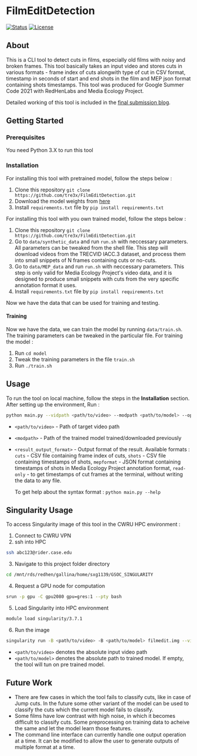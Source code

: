 # FilmEditDetection
[![Status](https://img.shields.io/badge/status-active-success.svg)]() 
[![License](https://img.shields.io/badge/license-MIT-blue.svg)](/LICENSE)

## About
This is a CLI tool to detect cuts in films, especially old films with noisy and broken frames. This tool basically takes an input video and stores cuts in various formats - frame index of cuts alongwith type of cut in CSV format, timestamp in seconds of start and end shots in the film and MEP json format containing shots timestamps. 
This tool was produced for Google Summer Code 2021 with RedHenLabs and Media Ecology Project. 


Detailed working of this tool is included in the [final submission blog](https://gsocblog-tre3x.netlify.app/finalsubmission.html).

## Getting Started


### Prerequisites
You need Python 3.X to run this tool

### Installation
For installing this tool with pretrained model, follow the steps below :
1. Clone this repository `git clone https://github.com/tre3x/FilmEditDetection.git`
2. Download the model weights from [here](https://drive.google.com/drive/folders/1ShU9F6aRAIbNJXSgvCuWRw274iuHk1DJ?usp=sharing)
3. Install `requirements.txt` file by `pip install requirements.txt`

For installing this tool with you own trained model, follow the steps below :
1. Clone this repository `git clone https://github.com/tre3x/FilmEditDetection.git`
2. Go to `data/synthetic_data` and run `run.sh` with neccessary parameters. All parameters can be tweaked from the shell file. This step will download videos from the TRECVID IACC.3 dataset, and process them into small snippets of N frames containing cuts or no-cuts.
3. Go to `data/MEP_data` and run `run.sh` with neccessary parameters. This step is only valid for Media Ecology Project's video data, and it is designed to produce small snippets with cuts from the very specific annotation format it uses.
4. Install `requirements.txt` file by `pip install requirements.txt`

Now we have the data that can be used for training and testing.
#### Training
Now we have the data, we can train the model by running `data/train.sh`. The training parameters can be tweaked in the particular file. For training the model :
1. Run `cd model`
2. Tweak the training parameters in the file `train.sh`
3. Run `./train.sh`

## Usage

To run the tool on local machine, follow the steps in the **Installation** section.
After setting up the environment, Run :
```bash
python main.py --vidpath <path/to/video> --modpath <path/to/model> --operation <result_output_format>
```
- `<path/to/video>` - Path of target video path
- `<modpath>` - Path of the trained model trained/downloaded previously
- `<result_output_format>` - Output format of the result. Available formats : `cuts` - CSV file containing frame index of cuts, `shots` - CSV file containing timestamps of shots, `mepformat` - JSON format containing timestamps of shots in Media Ecology Project annotation format, `read-only` - to get timestamps of cut frames at the terminal, without writing the data to any file.

  To get help about the syntax format : `python main.py --help`
  
## Singularity Usage
To access Singularity image of this tool in the CWRU HPC environment :
1. Connect to CWRU VPN
2. ssh into HPC
```bash
ssh abc123@rider.case.edu
```
3. Navigate to this project folder directory
```bash
cd /mnt/rds/redhen/gallina/home/sxg1139/GSOC_SINGULARITY
```
4. Request a GPU node for computation
```bash
srun -p gpu -C gpu2080 gpu=gres:1 --pty bash
```
5. Load Singularity into HPC environment
```bash
module load singularity/3.7.1
```
6. Run the image
```bash
singularity run -B <path/to/video> -B <path/to/model> filmedit.img --vidpath <path/to/video> --modpath <path/to/model> 
```
- `<path/to/video>` denotes the absolute input video path
- `<path/to/model>` denotes the absolute path to trained model. If empty, the tool will tun on pre trained model.

## Future Work
- There are few cases in which the tool fails to classify cuts, like in case of Jump cuts. In the future some other variant of the model
can be used to classify the cuts which the current model fails to classify.
- Some films have low contrast with high noise, in which it becomes difficult to classify cuts. Some preprocessing on training data to acheive the same
and let the model learn those features.
- The command line interface can currently handle one output operation at a time. It can be modified 
 to allow the user to generate outputs of multiple format at a time.
